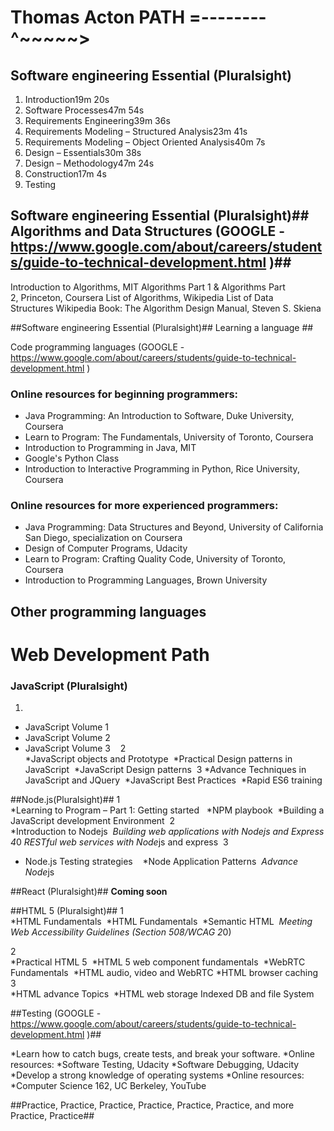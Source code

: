 # Thomas Acton PATH =--------^~~~~~> #

## Software engineering Essential (Pluralsight) ## 
1.	Introduction19m 20s
2.	Software Processes47m 54s
3.	Requirements Engineering39m 36s
4.	Requirements Modeling – Structured Analysis23m 41s
5.	Requirements Modeling – Object Oriented Analysis40m 7s
6.	Design – Essentials30m 38s
7.	Design – Methodology47m 24s
8.	Construction17m 4s
9.	Testing



## Software engineering Essential (Pluralsight)## Algorithms and Data Structures (GOOGLE -https://www.google.com/about/careers/students/guide-to-technical-development.html )##
Introduction to Algorithms, MIT
Algorithms Part 1 & Algorithms Part 2, Princeton, Coursera
List of Algorithms, Wikipedia
List of Data Structures Wikipedia
Book: The Algorithm Design Manual, Steven S. Skiena


##Software engineering Essential (Pluralsight)## Learning a language ##

Code programming languages  (GOOGLE -https://www.google.com/about/careers/students/guide-to-technical-development.html )

### Online resources for beginning programmers: ###
* Java Programming: An Introduction to Software, Duke University, Coursera
* Learn to Program: The Fundamentals, University of Toronto, Coursera
* Introduction to Programming in Java, MIT
* Google's Python Class
* Introduction to Interactive Programming in Python, Rice University, Coursera

### Online resources for more experienced programmers: ###
* Java Programming: Data Structures and Beyond, University of California San Diego, specialization on Coursera
* Design of Computer Programs, Udacity
* Learn to Program: Crafting Quality Code, University of Toronto, Coursera
* Introduction to Programming Languages, Brown University

## Other programming languages ##

# Web Development Path #
### JavaScript (Pluralsight) ###

1.	
* JavaScript Volume 1 
* JavaScript Volume 2
* JavaScript Volume 3 
 
2	
*JavaScript objects and Prototype 
*Practical Design patterns in JavaScript 
*JavaScript Design patterns 
3
*Advance Techniques in JavaScript and JQuery 
*JavaScript Best Practices 
*Rapid ES6 training 

##Node.js(Pluralsight)##
1	
*Learning to Program – Part 1: Getting started  
*NPM playbook 
*Building a JavaScript development Environment 
2	
*Introduction to Nodejs 
*Building web applications with Nodejs and Express 4*0
*RESTful web services with Node*js and express 
3	 
* Node.js Testing strategies   
*Node Application Patterns 
*Advance Node*js

##React (Pluralsight)##
**Coming soon**


##HTML 5 (Pluralsight)##
1	
*HTML Fundamentals 
*HTML Fundamentals 
*Semantic HTML 
*Meeting Web Accessibility Guidelines (Section 508/WCAG 2*0)

2	
*Practical HTML 5 
*HTML 5 web component fundamentals 
*WebRTC Fundamentals 
*HTML audio, video and WebRTC
*HTML browser caching 
3	
*HTML advance Topics 
*HTML web storage Indexed DB and file System 

##Testing (GOOGLE -https://www.google.com/about/careers/students/guide-to-technical-development.html )##

*Learn how to catch bugs, create tests, and break your software.
*Online resources:
*Software Testing, Udacity
*Software Debugging, Udacity
*Develop a strong knowledge of operating systems 
*Online resources:
*Computer Science 162, UC Berkeley, YouTube

##Practice, Practice, Practice, Practice, Practice, Practice, and more Practice, Practice## 
